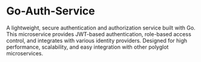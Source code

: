 # Go-Auth-Service
A lightweight, secure authentication and authorization service built with Go. This microservice provides JWT-based authentication, role-based access control, and integrates with various identity providers. Designed for high performance, scalability, and easy integration with other polyglot microservices.
